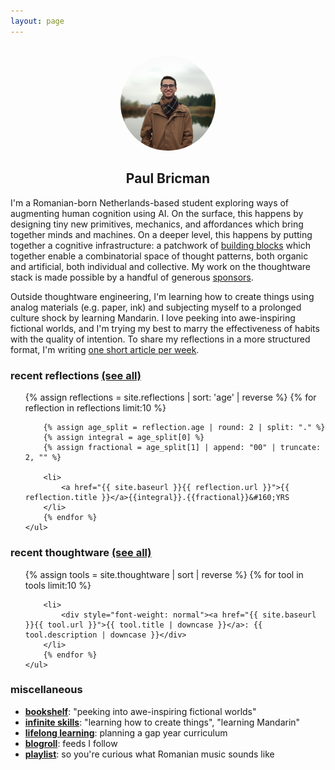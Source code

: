 ```yaml
---
layout: page
---
```


<center>
<br/>
<img width="30%" src="/assets/img/profile.jpeg" style="border-radius: 50%;">
<h2>Paul Bricman</h2>
</center>

I'm a Romanian-born Netherlands-based student exploring ways of augmenting human cognition using AI. On the surface, this happens by designing tiny new primitives, mechanics, and affordances which bring together minds and machines. On a deeper level, this happens by putting together a cognitive infrastructure: a patchwork of [building blocks](/thoughtware) which together enable a combinatorial space of thought patterns, both organic and artificial, both individual and collective. My work on the thoughtware stack is made possible by a handful of generous [sponsors](/sponsors).

Outside thoughtware engineering, I'm learning how to create things using analog materials (e.g. paper, ink) and subjecting myself to a prolonged culture shock by learning Mandarin. I love peeking into awe-inspiring fictional worlds, and I'm trying my best to marry the effectiveness of habits with the quality of intention. To share my reflections in a more structured format, I'm writing [one short article per week](/reflections).

### recent reflections [(see all)](/reflections)

<div class="posts" id="Blog">
    <ul>
        {% assign reflections = site.reflections | sort: 'age' | reverse %}
        {% for reflection in reflections limit:10 %}

        {% assign age_split = reflection.age | round: 2 | split: "." %}
        {% assign integral = age_split[0] %}
        {% assign fractional = age_split[1] | append: "00" | truncate: 2, "" %}

        <li>
            <a href="{{ site.baseurl }}{{ reflection.url }}">{{ reflection.title }}</a>{{integral}}.{{fractional}}&#160;YRS
        </li>
        {% endfor %}
    </ul>

</div>

### recent thoughtware [(see all)](/thoughtware)

<div class="posts" id="Blog">
    <ul>
        {% assign tools = site.thoughtware | sort | reverse %}
        {% for tool in tools limit:10 %}

        <li>
            <div style="font-weight: normal"><a href="{{ site.baseurl }}{{ tool.url }}">{{ tool.title | downcase }}</a>: {{ tool.description | downcase }}</div>
        </li>
        {% endfor %}
    </ul>

</div>

### miscellaneous

- [**bookshelf**](/bookshelf): "peeking into awe-inspiring fictional worlds"
- [**infinite skills**](/infinite-skills): "learning how to create things", "learning Mandarin"
- [**lifelong learning**](/lifelong-learning): planning a gap year curriculum
- [**blogroll**](/blogroll.opml): feeds I follow
- [**playlist**](/playlist): so you're curious what Romanian music sounds like
